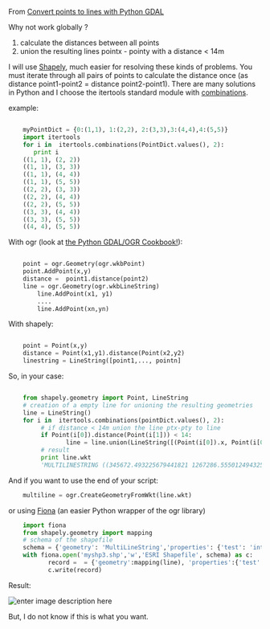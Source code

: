 From [Convert points to lines with Python GDAL](http://gis.stackexchange.com/questions/78275/convert-points-to-lines-with-python-gdal)


Why not work globally ?

 1. calculate the distances between all points
 2. union the resulting lines pointx - pointy with a distance < 14m

I will use [Shapely][1], much easier for resolving these kinds of problems.
You must iterate through all pairs of points to calculate the distance once (as distance point1-point2 = distance point2-point1). There are many solutions in Python and I choose the itertools standard module with [combinations][2].

example:

```python

    myPointDict = {0:(1,1), 1:(2,2), 2:(3,3),3:(4,4),4:(5,5)}
    import itertools
    for i in  itertools.combinations(PointDict.values(), 2):
       print i
    ((1, 1), (2, 2))
    ((1, 1), (3, 3))
    ((1, 1), (4, 4))
    ((1, 1), (5, 5))
    ((2, 2), (3, 3))
    ((2, 2), (4, 4))
    ((2, 2), (5, 5))
    ((3, 3), (4, 4))
    ((3, 3), (5, 5))
    ((4, 4), (5, 5))
```

With ogr (look at [the Python GDAL/OGR Cookbook!][3]):

```python

    point = ogr.Geometry(ogr.wkbPoint)
    point.AddPoint(x,y)
    distance =  point1.distance(point2)
    line = ogr.Geometry(ogr.wkbLineString) 
        line.AddPoint(x1, y1)
        ....
        line.AddPoint(xn,yn)
```

With shapely:

```python

    point = Point(x,y)
    distance = Point(x1,y1).distance(Point(x2,y2)
    linestring = LineString([point1,..., pointn] 
```

So, in your case:

```python

    from shapely.geometry import Point, LineString
    # creation of a empty line for unioning the resulting geometries
    line = LineString()
    for i in  itertools.combinations(pointDict.values(), 2):
         # if distance < 14m union the line ptx-pty to line
         if Point(i[0]).distance(Point(i[1])) < 14:
                line = line.union(LineString([(Point(i[0]).x, Point(i[0]).y), (Point(i[1]).x, Point(i[1]).y)]))
         # result 
         print line.wkt
         'MULTILINESTRING ((345672.493225679441821 1267286.555012494325638,345681.57590266619809 1267286.555012494325638),(345672.493225679441821 1267286.555012494325638,345663.410548692685552 1267277.472335507394746),(345672.493225679441821 1267286.555012494325638,345681.57590266619809 1267277.472335507394746),(345681.57590266619809 1267286.555012494325638,345681.57590266619809 1267277.472335507394746),(345654.327871705929283 1267277.472335507394746,345663.410548692685552 1267277.472335507394746),(345654.327871705929283 1267277.472335507394746,345645.245194719173014 1267268.389658520696685),(345681.57590266619809 1267277.472335507394746,345690.658579652954359 1267268.389658520696685),(345636.162517732358538 1267268.389658520696685,345645.245194719173014 1267268.389658520696685),(345636.162517732358538 1267268.389658520696685,345627.079840745602269 1267259.306981533998623),(345690.658579652954359 1267268.389658520696685,345681.57590266619809 1267259.306981533998623),(345608.914486772089731 1267259.306981533998623,345617.997163758846 1267259.306981533998623),(345608.914486772089731 1267259.306981533998623,345599.831809785333462 1267250.224304547300562),(345617.997163758846 1267259.306981533998623,345627.079840745602269 1267259.306981533998623),(345681.57590266619809 1267259.306981533998623,345672.493225679441821 1267250.224304547300562),(345590.749132798577193 1267250.224304547300562,345599.831809785333462 1267250.224304547300562),(345672.493225679441821 1267250.224304547300562,345663.410548692685552 1267241.14162756036967))'
```

And if you want to use the end of your script:
```python
    multiline = ogr.CreateGeometryFromWkt(line.wkt)
```
or using [Fiona][4] (an easier Python wrapper of the ogr library)

```python
    import fiona
    from shapely.geometry import mapping
    # schema of the shapefile
    schema = {'geometry': 'MultiLineString','properties': {'test': 'int'}
    with fiona.open('myshp3.shp','w','ESRI Shapefile', schema) as c:
           record =  = {'geometry':mapping(line), 'properties':{'test':1}}
           c.write(record)
```
Result:

![enter image description here][5]

But, I do not know if this is what you want.


  [1]: http://gispython.org/shapely/manual.html
  [2]: http://docs.python.org/2.7/library/itertools.html#itertools.combinations
  [3]: http://pcjericks.github.io/py-gdalogr-cookbook/geometry.htm
  [4]: http://toblerity.org/fiona/manual.html
  [5]: http://i.stack.imgur.com/HE9kx.jpg
